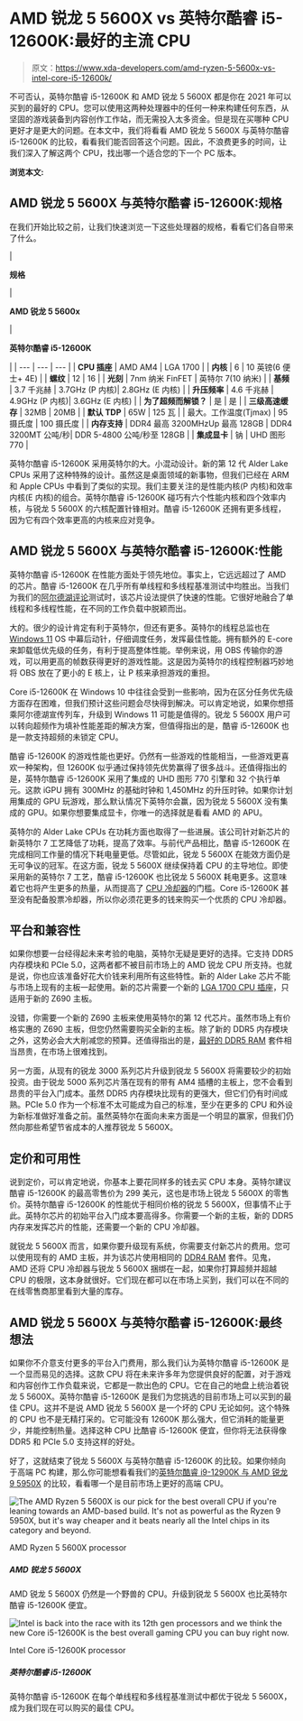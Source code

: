 # AMD 锐龙 5 5600X vs 英特尔酷睿 i5-12600K:最好的主流 CPU

> 原文：<https://www.xda-developers.com/amd-ryzen-5-5600x-vs-intel-core-i5-12600k/>

不可否认，英特尔酷睿 i5-12600K 和 AMD 锐龙 5 5600X 都是你在 2021 年可以买到的最好的 CPU。您可以使用这两种处理器中的任何一种来构建任何东西，从坚固的游戏装备到内容创作工作站，而无需投入太多资金。但是现在买哪种 CPU 更好才是更大的问题。在本文中，我们将看看 AMD 锐龙 5 5600X 与英特尔酷睿 i5-12600K 的比较，看看我们能否回答这个问题。因此，不浪费更多的时间，让我们深入了解这两个 CPU，找出哪一个适合您的下一个 PC 版本。

**浏览本文:**

## AMD 锐龙 5 5600X 与英特尔酷睿 i5-12600K:规格

在我们开始比较之前，让我们快速浏览一下这些处理器的规格，看看它们各自带来了什么。

| 

**规格**

 | 

**AMD 锐龙 5 5600x**

 | 

**英特尔酷睿 i5-12600K**

 |
| --- | --- | --- |
| **CPU 插座** | AMD AM4 | LGA 1700 |
| **内核** | 6 | 10 英镑(6 便士+ 4E) |
| **螺纹** | 12 | 16 |
| **光刻** | 7nm 纳米 FinFET | 英特尔 7(10 纳米) |
| **基频** | 3.7 千兆赫 | 3.7GHz (P 内核)&#124; 2.8GHz (E 内核) |
| **升压频率** | 4.6 千兆赫 | 4.9GHz (P 内核)&#124; 3.6GHz (E 内核) |
| **为了超频而解锁？** | 是 | 是 |
| **三级高速缓存** | 32MB | 20MB |
| **默认 TDP** | 65W | 125 瓦 |
| 最大。工作温度(Tjmax) | 95 摄氏度 | 100 摄氏度 |
| **内存支持** | DDR4 最高 3200MHzUp 最高 128GB | DDR4 3200MT 公吨/秒&#124; DDR 5-4800 公吨/秒至 128GB |
| **集成显卡** | 钠 | UHD 图形 770 |

英特尔酷睿 i5-12600K 采用英特尔的大。小混动设计。新的第 12 代 Alder Lake CPUs 采用了这种特殊的设计。虽然这是桌面领域的新事物，但我们已经在 ARM 和 Apple CPUs 中看到了类似的实现。我们主要关注的是性能内核(P 内核)和效率内核(E 内核)的组合。英特尔酷睿 i5-12600K 碰巧有六个性能内核和四个效率内核，与锐龙 5 5600X 的六核配置针锋相对。酷睿 i5-12600K 还拥有更多线程，因为它有四个效率更高的内核来应对竞争。

## AMD 锐龙 5 5600X 与英特尔酷睿 i5-12600K:性能

英特尔酷睿 i5-12600K 在性能方面处于领先地位。事实上，它远远超过了 AMD 的芯片。酷睿 i5-12600K 在几乎所有单线程和多线程基准测试中均胜出。当我们为我们的[阿尔德湖评论](https://www.xda-developers.com/intel-alder-lake-review/)测试时，该芯片设法提供了快速的性能。它很好地融合了单线程和多线程性能，在不同的工作负载中脱颖而出。

大的。很少的设计肯定有利于英特尔，但还有更多。英特尔的线程总监也在 [Windows 11](https://www.xda-developers.com/windows-11/) OS 中幕后动针，仔细调度任务，发挥最佳性能。拥有额外的 E-core 来卸载低优先级的任务，有利于提高整体性能。举例来说，用 OBS 传输你的游戏，可以用更高的帧数获得更好的游戏性能。这是因为英特尔的线程控制器巧妙地将 OBS 放在了更小的 E 核上，让 P 核来承担游戏的重担。

Core i5-12600K 在 Windows 10 中往往会受到一些影响，因为在区分任务优先级方面存在困难，但我们预计这些问题会尽快得到解决。可以肯定地说，如果你想搭乘阿尔德湖宣传列车，升级到 Windows 11 可能是值得的。锐龙 5 5600X 用户可以转向超频作为填补性能差距的解决方案，但值得指出的是，酷睿 i5-12600K 也是一款支持超频的未锁定 CPU。

酷睿 i5-12600K 的游戏性能也更好。仍然有一些游戏的性能相当，一些游戏更喜欢一种架构，但 12600K 似乎通过保持领先优势赢得了很多战斗。还值得指出的是，英特尔酷睿 i5-12600K 采用了集成的 UHD 图形 770 引擎和 32 个执行单元。这款 iGPU 拥有 300MHz 的基础时钟和 1,450MHz 的升压时钟。如果你计划用集成的 GPU 玩游戏，那么默认情况下英特尔会赢，因为锐龙 5 5600X 没有集成的 GPU。如果你想要集成显卡，你唯一的选择就是看看 AMD 的 APU。

英特尔的 Alder Lake CPUs 在功耗方面也取得了一些进展。该公司针对新芯片的新英特尔 7 工艺降低了功耗，提高了效率。与前代产品相比，酷睿 i5-12600K 在完成相同工作量的情况下耗电量更低。尽管如此，锐龙 5 5600X 在能效方面仍是无可争议的冠军。在这方面，锐龙 5 5600X 继续保持着 CPU 的主导地位。即使采用新的英特尔 7 工艺，酷睿 i5-12600K 也比锐龙 5 5600X 耗电更多。这意味着它也将产生更多的热量，从而提高了 [CPU 冷却器](https://www.xda-developers.com/best-cpu-coolers/)的门槛。Core i5-12600K 甚至没有配备股票冷却器，所以你必须花更多的钱来购买一个优质的 CPU 冷却器。

## 平台和兼容性

如果你想要一台经得起未来考验的电脑，英特尔无疑是更好的选择。它支持 DDR5 内存模块和 PCIe 5.0，这两者都不被目前市场上的 AMD 锐龙 CPU 所支持。也就是说，你也应该准备好花大价钱来利用所有这些特性。新的 Alder Lake 芯片不能与市场上现有的主板一起使用。新的芯片需要一个新的 [LGA 1700 CPU 插座](https://www.xda-developers.com/cpu-coolers-socket-lga-1700/)，只适用于新的 Z690 主板。

没错，你需要一个新的 Z690 主板来使用英特尔的第 12 代芯片。虽然市场上有价格实惠的 Z690 主板，但您仍然需要购买全新的主板。除了新的 DDR5 内存模块之外，这势必会大大削减您的预算。还值得指出的是，[最好的 DDR5 RAM](https://www.xda-developers.com/best-ddr5-ram/) 套件相当昂贵，在市场上很难找到。

另一方面，从现有的锐龙 3000 系列芯片升级到锐龙 5 5600X 将需要较少的初始投资。由于锐龙 5000 系列芯片落在现有的带有 AM4 插槽的主板上，您不会看到昂贵的平台入门成本。虽然 DDR5 内存模块比现有的更强大，但它们仍有时间成熟。PCIe 5.0 作为一个标准不太可能成为自己的标准，至少在更多的 CPU 和外设为新标准做好准备之前。虽然英特尔在面向未来方面是一个明显的赢家，但我们仍然向那些希望节省成本的人推荐锐龙 5 5600X。

## 定价和可用性

说到定价，可以肯定地说，你基本上要花同样多的钱去买 CPU 本身。英特尔建议酷睿 i5-12600K 的最高零售价为 299 美元，这也是市场上锐龙 5 5600X 的零售价。英特尔酷睿 i5-12600K 的性能优于相同价格的锐龙 5 5600X，但事情不止于此。英特尔芯片的初始平台入门成本要高得多。你需要一个新的主板，新的 DDR5 内存来发挥芯片的性能，还需要一个新的 CPU 冷却器。

就锐龙 5 5600X 而言，如果你要升级现有系统，你需要支付新芯片的费用。您可以使用现有的 AMD 主板，并为该芯片使用相同的 [DDR4 RAM](https://www.xda-developers.com/best-ddr4-ram/) 套件。见鬼，AMD 还将 CPU 冷却器与锐龙 5 5600X 捆绑在一起，如果你打算超频并超越 CPU 的极限，这本身就很好。它们现在都可以在市场上买到，我们可以在不同的在线零售商那里看到大量的库存。

## AMD 锐龙 5 5600X 与英特尔酷睿 i5-12600K:最终想法

如果你不介意支付更多的平台入门费用，那么我们认为英特尔酷睿 i5-12600K 是一个显而易见的选择。这款 CPU 将在未来许多年为您提供良好的配置，对于游戏和内容创作工作负载来说，它都是一款出色的 CPU。它在自己的地盘上统治着锐龙 5 5600X。英特尔酷睿 i5-12600K 是我们为您挑选的目前市场上可以买到的最佳 CPU。这并不是说 AMD 锐龙 5 5600X 是一个坏的 CPU 无论如何。这个特殊的 CPU 也不是无精打采的。它可能没有 12600K 那么强大，但它消耗的能量更少，并能控制热量。选择这种 CPU 比酷睿 i5-12600K 便宜，但你将无法获得像 DDR5 和 PCIe 5.0 支持这样的好处。

好了，这就结束了锐龙 5 5600X 与英特尔酷睿 i5-12600K 的比较。如果你倾向于高端 PC 构建，那么你可能想看看我们的[英特尔酷睿 i9-12900K 与 AMD 锐龙 9 5950X](https://www.xda-developers.com/intel-core-i9-12900k-vs-amd-ryzen-5950x/) 的比较，看看哪一个是目前市场上更好的高端 CPU。

 <picture>![The AMD Ryzen 5 5600X is our pick for the best overall CPU if you're leaning towards an AMD-based build. It's not as powerful as the Ryzen 9 5950X, but it's way cheaper and it beats nearly all the Intel chips in its category and beyond.](img/2a056a2806862b33f687988c30a88b79.png)</picture> 

AMD Ryzen 5 5600X processor

##### AMD 锐龙 5 5600X

AMD 锐龙 5 5600X 仍然是一个野兽的 CPU。升级到锐龙 5 5600X 也比英特尔酷睿 i5-12600K 便宜。

 <picture>![Intel is back into the race with its 12th gen processors and we think the new Core i5-12600K is the best overall gaming CPU you can buy right now.](img/863fbf2b5a99d00eb6c580420ddd9d3f.png)</picture> 

Intel Core i5-12600K processor

##### 英特尔酷睿 i5-12600K

英特尔酷睿 i5-12600K 在每个单线程和多线程基准测试中都优于锐龙 5 5600X，成为我们现在可以购买的最佳 CPU。